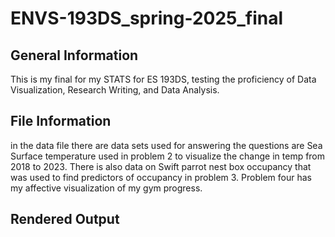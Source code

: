 # ENVS-193DS_spring-2025_final

## General Information
This is my final for my STATS for ES 193DS, testing the proficiency of Data Visualization, Research Writing, and Data Analysis. 

## File Information
in the data file there are data sets used for answering the questions are Sea Surface temperature used in problem 2 to visualize the change in temp from 2018 to 2023. There is also data on Swift parrot nest box occupancy that was used to find predictors of occupancy in problem 3. Problem four has my affective visualization of my gym progress.

## Rendered Output
